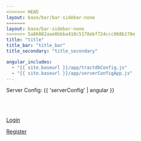 ```yaml
---
<<<<<<< HEAD
layout: base/bar/bar-sidebar-none
=======
layout: base/bar-sidebar-none
>>>>>>> 5a86082aae0bbba410c5178ebf724ccc968b178e
title: "title"
title_bar: "title_bar"
title_secondary: "title_secondary"

angular_includes:
  - "{{ site.baseurl }}/app/tractdbConfig.js"
  - "{{ site.baseurl }}/app/serverConfigApp.js"
---
```


<div ng-app="serverConfigApp" ng-controller="serverConfigController" ng-strict-di>
  <p>Server Config: {{ 'serverConfig' | angular }}</p>
  <br/>
  <br/>
  <p><a href = "/login">Login</a></p>
  <p><a href = "/register">Register</a></p>
</div>
